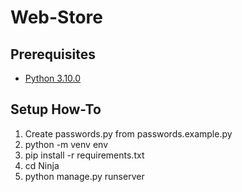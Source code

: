 # Web-Store

## Prerequisites
- [Python 3.10.0](https://www.python.org/downloads/release/python-3100/)

## Setup How-To

1. Create passwords.py from passwords.example.py
2. python -m venv env
3. pip install -r requirements.txt
4. cd Ninja
5. python manage.py runserver
